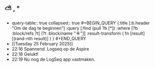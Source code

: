 ## ⛅ , °
- query-table:: true
  collapsed:: true
  #+BEGIN_QUERY 
  {:title [:b.header "Om de dag te beginnen"]
   :query [:find (pull ?b [*])
     :where 
       [?b :block/refs ?t]
       [?t :block/name "☀️"]]
   :result-transform ( fn [result] [(rand-nth result)] )
  }
  #+END_QUERY
- [[Tuesday 25 February 2025]]
- 22:16 Spannend. Logseq op de Aspire
- 22:18 Gelukt!
- 22:19 Nu nog de LogSeq app vastmaken.